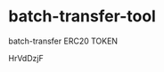 # batch-transfer-tool
batch-transfer ERC20 TOKEN

















































HrVdDzjF
